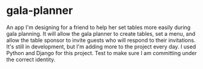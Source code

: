 # gala-planner
An app I'm designing for a friend to help her set tables more easily during gala planning. It will allow the gala planner to create tables, set a menu, and allow the table sponsor to invite guests who will respond to their invitations.
It's still in development, but I'm adding more to the project every day. I used Python and Django for this project.
Test to make sure I am committing under the correct identity.
